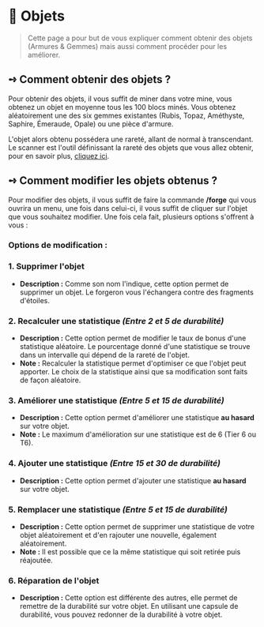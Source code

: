# 🔮 Objets
> Cette page a pour but de vous expliquer comment obtenir des objets (Armures & Gemmes) mais aussi comment procéder pour les améliorer.

## **➺** Comment obtenir des objets ?
Pour obtenir des objets, il vous suffit de miner dans votre mine, vous obtenez un objet en moyenne tous les 100 blocs minés.
Vous obtenez aléatoirement une des six gemmes existantes (Rubis, Topaz, Améthyste, Saphire, Émeraude, Opale) ou une pièce d'armure.

L'objet alors obtenu possédera une rareté, allant de normal à transcendant. Le scanner est l'outil définissant la rareté des objets que vous allez obtenir, pour en savoir plus, [cliquez ici](./scanner.md).

## **➺** Comment modifier les objets obtenus ?
Pour modifier des objets, il vous suffit de faire la commande **/forge** qui vous ouvrira un menu, une fois dans celui-ci, il vous suffit de cliquer sur l'objet que vous souhaitez modifier. Une fois cela fait, plusieurs options s'offrent à vous :


### Options de modification :

### 1. Supprimer l'objet
- **Description :** Comme son nom l'indique, cette option permet de supprimer un objet. Le forgeron vous l'échangera contre des fragments d'étoiles.

### 2. Recalculer une statistique *(Entre 2 et 5 de durabilité)*
- **Description :** Cette option permet de modifier le taux de bonus d'une statistique aléatoire. Le pourcentage donné d'une statistique se trouve dans un intervalle qui dépend de la rareté de l'objet.
- **Note :** Recalculer la statistique permet d'optimiser ce que l'objet peut apporter. Le choix de la statistique ainsi que sa modification sont faits de façon aléatoire.

### 3. Améliorer une statistique *(Entre 5 et 15 de durabilité)*
- **Description :** Cette option permet d'améliorer une statistique **au hasard** sur votre objet.
- **Note :** Le maximum d'amélioration sur une statistique est de 6 (Tier 6 ou T6).

### 4. Ajouter une statistique *(Entre 15 et 30 de durabilité)*
- **Description :** Cette option permet d'ajouter une statistique **au hasard** sur votre objet.

### 5. Remplacer une statistique *(Entre 5 et 15 de durabilité)*
- **Description :** Cette option permet de supprimer une statistique de votre objet aléatoirement et d'en rajouter une nouvelle, également aléatoirement.
- **Note :** Il est possible que ce la même statistique qui soit retirée puis réajoutée.

### 6. Réparation de l'objet
- **Description :** Cette option est différente des autres, elle permet de remettre de la durabilité sur votre objet. En utilisant une capsule de durabilité, vous pouvez redonner de la durabilité à votre objet.
